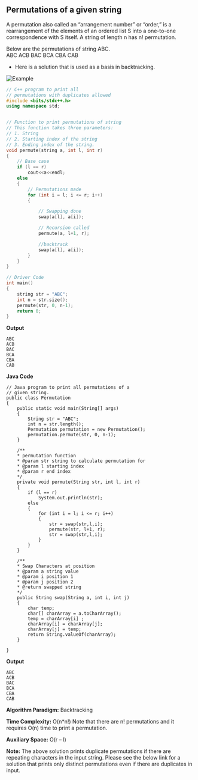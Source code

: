 ## Permutations of a given string

A permutation also called an “arrangement number” or “order,” is a rearrangement of the elements of an ordered list S into a one-to-one correspondence with S itself. A string of length n has n! permutation.

Below are the permutations of string ABC.  
ABC ACB BAC BCA CBA CAB

- Here is a solution that is used as a basis in backtracking.

![Example](https://media.geeksforgeeks.org/wp-content/cdn-uploads/NewPermutation.gif)

```cpp
// C++ program to print all
// permutations with duplicates allowed
#include <bits/stdc++.h>
using namespace std;


// Function to print permutations of string
// This function takes three parameters:
// 1. String
// 2. Starting index of the string
// 3. Ending index of the string.
void permute(string a, int l, int r)
{
	// Base case
	if (l == r)
		cout<<a<<endl;
	else
	{
		// Permutations made
		for (int i = l; i <= r; i++)
		{

			// Swapping done
			swap(a[l], a[i]);

			// Recursion called
			permute(a, l+1, r);

			//backtrack
			swap(a[l], a[i]);
		}
	}
}

// Driver Code
int main()
{
	string str = "ABC";
	int n = str.size();
	permute(str, 0, n-1);
	return 0;
}
```

**Output**

```
ABC
ACB
BAC
BCA
CBA
CAB
```

**Java Code**
```
// Java program to print all permutations of a
// given string.
public class Permutation
{
	public static void main(String[] args)
	{
		String str = "ABC";
		int n = str.length();
		Permutation permutation = new Permutation();
		permutation.permute(str, 0, n-1);
	}

	/**
	* permutation function
	* @param str string to calculate permutation for
	* @param l starting index
	* @param r end index
	*/
	private void permute(String str, int l, int r)
	{
		if (l == r)
			System.out.println(str);
		else
		{
			for (int i = l; i <= r; i++)
			{
				str = swap(str,l,i);
				permute(str, l+1, r);
				str = swap(str,l,i);
			}
		}
	}

	/**
	* Swap Characters at position
	* @param a string value
	* @param i position 1
	* @param j position 2
	* @return swapped string
	*/
	public String swap(String a, int i, int j)
	{
		char temp;
		char[] charArray = a.toCharArray();
		temp = charArray[i] ;
		charArray[i] = charArray[j];
		charArray[j] = temp;
		return String.valueOf(charArray);
	}

}

```

**Output**
```
ABC
ACB
BAC
BCA
CBA
CAB
```

**Algorithm Paradigm:** Backtracking

**Time Complexity:** O(n\*n!) Note that there are n! permutations and it requires O(n) time to print a permutation.

**Auxiliary Space:** O(r – l)

**Note:** The above solution prints duplicate permutations if there are repeating characters in the input string. Please see the below link for a solution that prints only distinct permutations even if there are duplicates in input.
